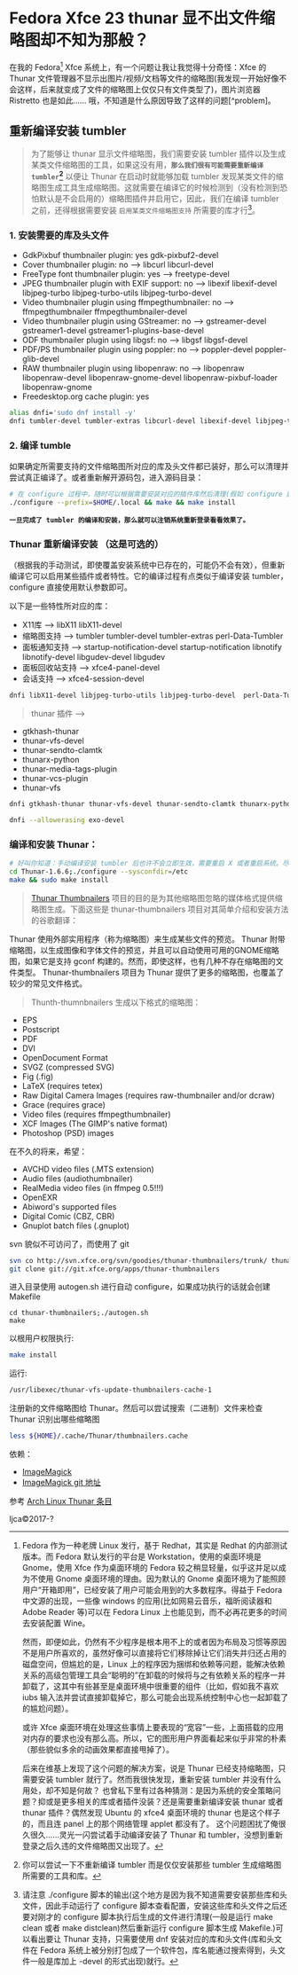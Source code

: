 <link href="../../css/style.css" rel="stylesheet" type="text/css" />

# Fedora Xfce 23 thunar 显不出文件缩略图却不知为那般？
在我的 Fedora[^fedora] Xfce 系统上，有一个问题让我让我觉得十分奇怪：Xfce 的 Thunar 文件管理器不显示出图片/视频/文档等文件的缩略图(我发现一开始好像不会这样，后来就变成了文件的缩略图上仅仅只有文件类型了)，图片浏览器 Ristretto 也是如此…… 哦，不知道是什么原因导致了这样的问题[^problem]。

## 重新编译安装 tumbler 

> 为了能够让 thunar 显示文件缩略图，我们需要安装 tumbler 插件以及生成某类文件缩略图的工具，如果这没有用，**`那么我们很有可能需要重新编译 tumbler`[^option]** 以便让 Thunar 在启动时就能够加载 tumbler 发现某类文件的缩略图生成工具生成缩略图。这就需要在编译它的时候检测到（没有检测到恐怕默认是不会启用的）缩略图插件并启用它，因此，我们在编译 tumbler 之前，还得根据需要安装 `启用某类文件缩略图支持` 所需要的库才行[^config]。

[^config]: 请注意 ./configure 脚本的输出(这个地方是因为我不知道需要安装那些库和头文件，因此手动运行了 configure 脚本查看配置，安装这些库和头文件之后还要对刚才的 configure 脚本执行后生成的文件进行清理(一般是运行 make clean 或者 make distclean)然后重新运行 configure 脚本生成 Makefile.)可以看出要让 Thunar 支持，只需要使用 dnf 安装对应的库和头文件(库和头文件在 Fedora 系统上被分别打包成了一个软件包，库名能通过搜索得到，头文件一般是库加上 -devel 的形式出现)就行。

[^option]:  你可以尝试一下不重新编译 tumbler 而是仅仅安装那些 tumbler 生成缩略图所需要的工具和库。

### 1. 安装需要的库及头文件 ###
  + GdkPixbuf thumbnailer plugin: yes gdk-pixbuf2-devel
  + Cover thumbnailer plugin: no --> libcurl libcurl-devel
  + FreeType font thumbnailer plugin: yes --> freetype-devel 
  + JPEG thumbnailer plugin with EXIF support: no --> libexif libexif-devel libjpeg-turbo libjpeg-turbo-utils libjpeg-turbo-devel
  + Video thumbnailer plugin using ffmpegthumbnailer: no --> ffmpegthumbnailer ffmpegthumbnailer-devel
  + Video thumbnailer plugin using GStreamer: no --> gstreamer-devel gstreamer1-devel gstreamer1-plugins-base-devel
  + ODF thumbnailer plugin using libgsf: no --> libgsf libgsf-devel
  + PDF/PS thumbnailer plugin using poppler: no --> poppler-devel poppler-glib-devel
  + RAW thumbnailer plugin using libopenraw: no --> libopenraw libopenraw-devel libopenraw-gnome-devel libopenraw-pixbuf-loader libopenraw-gnome 
  + Freedesktop.org cache plugin: yes 

```Bash
alias dnfi='sudo dnf install -y'
dnfi tumbler-devel tumbler-extras libcurl-devel libexif-devel libjpeg-turbo-devel ffmpegthumbnailer-devel gstreamer-devel gstreamer1-devel libgsf-devel poppler-devel libopenraw-devel gdk-pixbuf2-devel dbus-glib-devel intltool poppler-glib-devel libopenraw-devel libopenraw-gnome-devel libopenraw-pixbuf-loader libopenraw-gnome poppler-glib-devel dbus-glib-devel
```

### 2. 编译 tumble

如果确定所需要支持的文件缩略图所对应的库及头文件都已装好，那么可以清理并尝试真正编译了。或者重新解开源码包，进入源码目录：

```Bash
# 在 configure 过程中，随时可以根据需要安装对应的插件库然后清理(假如 configure 脚本执行成功了的话，直接执行 make clean 或者 make distclean)重新 configure。
./configure --prefix=$HOME/.local && make && make install
```

**`一旦完成了 tumbler 的编译和安装，那么就可以注销系统重新登录看看效果了。`**

### Thunar 重新编译安装 （这是可选的）
（根据我的手动测试，即使覆盖安装系统中已存在的，可能仍不会有效），但重新编译它可以启用某些插件或者特性。它的编译过程有点类似于编译安装 tumbler，configure 直接使用默认参数即可。

以下是一些特性所对应的库：

 + X11库 --> libX11 libX11-devel
 + 缩略图支持 --> tumbler tumbler-devel tumbler-extras perl-Data-Tumbler
 + 面板通知支持 --> startup-notification-devel startup-notification libnotify libnotify-devel libgudev-devel libgudev
 + 面板回收站支持 --> xfce4-panel-devel
 + 会话支持 --> xfce4-session-devel

```Bash
dnfi libX11-devel libjpeg-turbo-utils libjpeg-turbo-devel  perl-Data-Tumbler intltool libxfce4ui-devel metadata-extractor2 exif poppler-utils  poppler-data  poppler zathura-pdf-poppler gstreamer-plugins-* gstreamer1-plugins-*  gstreamer-ffmpeg libxfce4ui-devel libxfce4util-devel xfce4-panel-devel xfce4-session-devel startup-notification-devel libnotify-devel libgudev-devel libexif-devel  xfce4-panel-devel xfce4-session-devel xfdesktop 
```

> thunar 插件 -->

 + gtkhash-thunar
 + thunar-vfs-devel
 + thunar-sendto-clamtk
 + thunarx-python
 + thunar-media-tags-plugin
 + thunar-vcs-plugin
 + thunar-vfs

```Bash
dnfi gtkhash-thunar thunar-vfs-devel thunar-sendto-clamtk thunarx-python thunar-media-tags-plugin thunar-vcs-plugin thunar-vfs thunar-volman thunar-media-tags-plugin thunar-archive-plugin
```

```Bash
dnfi --allowerasing exo-devel
```

### 编译和安装 Thunar：
```Bash
# 好叫你知道：手动编译安装 tumbler 后也许不会立即生效，需要重启 X 或者重启系统。尽管过程曲折而又多变，但不管怎样，总算可以让 Thunar 显示缩略图了。
cd Thunar-1.6.6;./configure --sysconfdir=/etc
make && sudo make install
```

> [Thunar Thumbnailers](http://goodies.xfce.org/projects/thunar-plugins/thunar-thumbnailers)  项目的目的是为其他缩略图忽略的媒体格式提供缩略图生成。下面这些是 thunar-thumbnailers 项目对其简单介绍和安装方法的谷歌翻译：

Thunar 使用外部实用程序（称为缩略图）来生成某些文件的预览。 Thunar 附带缩略图，以生成图像和字体文件的预览，并且可以自动使用可用的GNOME缩略图，如果它是支持 gconf 构建的。然而，即使这样，也有几种不存在缩略图的文件类型。 Thunar-thumbnailers 项目为 Thunar 提供了更多的缩略图，也覆盖了较少的常见文件格式。

> Thunth-thumnbnailers 生成以下格式的缩略图：

 + EPS
 + Postscript
 + PDF
 + DVI
 + OpenDocument Format
 + SVGZ (compressed SVG)
 + Fig (.fig)
 + LaTeX (requires tetex)
 + Raw Digital Camera Images (requires raw-thumbnailer and/or dcraw)
 + Grace (requires grace)
 + Video files (requires ffmpegthumbnailer)
 + XCF Images (The GIMP's native format)
 + Photoshop (PSD) images

在不久的将来，希望：

 + AVCHD video files (.MTS extension)
 + Audio files (audiothumbnailer)
 + RealMedia video files (in ffmpeg 0.5!!!)
 + OpenEXR
 + Abiword's supported files
 + Digital Comic (CBZ, CBR)
 + Gnuplot batch files (.gnuplot)

svn 貌似不可访问了，而使用了 git

```Bash
svn co http://svn.xfce.org/svn/goodies/thunar-thumbnailers/trunk/ thunar-thumbnailers
git clone git://git.xfce.org/apps/thunar-thumbnailers
```

进入目录使用 autogen.sh 进行自动 configure，如果成功执行的话就会创建 Makefile

```
cd thunar-thumbnailers;./autogen.sh
make
```

以根用户权限执行:

```Bash
make install
```

运行:

```Bash
/usr/libexec/thunar-vfs-update-thumbnailers-cache-1
```

注册新的文件缩略图给 Thunar。然后可以尝试搜索（二进制）文件来检查 Thunar 识别出哪些缩略图

```Bash
less ${HOME}/.cache/Thunar/thumbnailers.cache
```

依赖：

 + [ImageMagick](https://www.imagemagick.org)
 + [ImageMagick git 地址](https://github.com/ImageMagick/ImageMagick)

参考 [Arch Linux Thunar 条目][0]

[0]: https://wiki.archlinux.org/index.php/Thunar_(%E7%AE%80%E4%BD%93%E4%B8%AD%E6%96%87)
[Audio-thumbs]: https://github.com/bvbfan/Audio-thumbs
[thunar-thumbnailers]: git://git.xfce.org/apps/thunar-thumbnailers
[ImageMagick]: http://git.imagemagick.org/repos/ImageMagick.git

[^fedora]: Fedora 作为一种老牌 Linux 发行，基于 Redhat，其实是 Redhat 的内部测试版本。而 Fedora 默认发行的平台是 Workstation，使用的桌面环境是 Gnome，使用 Xfce 作为桌面环境的 Fedora 较之稍显轻量，似乎这并足以成为不使用 Gnome 桌面环境的理由。因为默认的 Gnome 桌面环境为了能照顾用户“开箱即用”，已经安装了用户可能会用到的大多数程序。得益于 Fedora 中文源的出现，一些像 windows 的应用(比如网易云音乐，福昕阅读器和 Adobe Reader 等)可以在 Fedora Linux 上也能见到，而不必再花更多的时间去安装配置 Wine。

    然而，即便如此，仍然有不少程序是根本用不上的或者因为布局及习惯等原因不是用户所喜欢的，虽然好像可以直接将它们移除掉让它们消失并归还占用的磁盘空间，但尴尬的是，Linux 上的程序因为捆绑和依赖等问题，能解决依赖关系的高级包管理工具会“聪明的”在卸载的时候将与之有依赖关系的程序一并卸载了，这其中有些甚至是桌面环境中很重要的组件（比如，假如我不喜欢 iubs 输入法并尝试直接卸载掉它，那么可能会出现系统控制中心也一起卸载了的尴尬问题）。

    或许 Xfce 桌面环境在处理这些事情上要表现的“宽容”一些，上面搭载的应用对内存的要求也没有那么高。所以，它的图形用户界面看起来似乎非常的朴素（那些貌似多余的动画效果都直接甩掉了）。

    后来在维基上发现了这个问题的解决方案，说是 Thunar 已经支持缩略图，只需要安装 tumbler 就行了。然而我很快发现，重新安装 tumbler 并没有什么用处，却不知是何故？ 也曾私下里有过各种猜测：是因为系统的安全策略问题？抑或是更多相关的库或者插件没装？还是需要重新编译安装 thunar 或者 thunar 插件？偶然发现 Ubuntu 的 xfce4 桌面环境的 thunar 也是这个样子的，而且连 panel 上的那个网络管理 applet 都没有了。 这个问题困扰了俺很久很久……灵光一闪尝试着手动编译安装了 Thunar 和 tumbler，没想到重新登录之后久违的文件缩略图又出现了。

ljca&copy;2017-?
